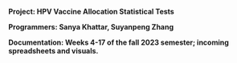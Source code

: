**Project: HPV Vaccine Allocation Statistical Tests**

**Programmers: Sanya Khattar, Suyanpeng Zhang**

**Documentation: Weeks 4-17 of the fall 2023 semester; incoming spreadsheets and visuals.**
